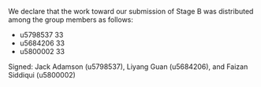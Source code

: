 We declare that the work toward our submission of Stage B was distributed among the group members as follows:

* u5798537 33
* u5684206 33
* u5800002 33

Signed: Jack Adamson (u5798537), Liyang Guan (u5684206), and Faizan Siddiqui (u5800002)
